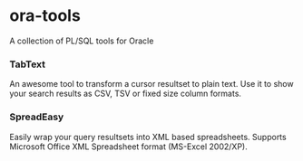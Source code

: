 # ora-tools
A collection of PL/SQL tools for Oracle

### TabText
An awesome tool to transform a cursor resultset to plain text. Use it to show your search results as CSV, TSV or fixed size column formats.

### SpreadEasy
Easily wrap your query resultsets into XML based spreadsheets. Supports Microsoft Office XML Spreadsheet format (MS-Excel 2002/XP).